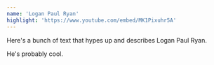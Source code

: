 ```yaml
---
name: 'Logan Paul Ryan'
highlight: 'https://www.youtube.com/embed/MK1Pixuhr5A'
---
```


Here's a bunch of text that hypes up and describes Logan Paul Ryan.

He's probably cool.
